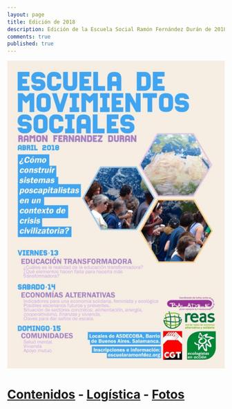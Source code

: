 ```yaml
---
layout: page
title: Edición de 2018
description: Edición de la Escuela Social Ramón Fernández Durán de 2018
comments: true
published: true
---
```


![Cartel Escuela Social 4ª Edición](/images/cartel_escuela_2018.jpg)

# [Contenidos](/historico/2018/contenidos.html) - [Logística](/historico/2018/logistica.html) - [Fotos](/historico/2018/fotos.html)
